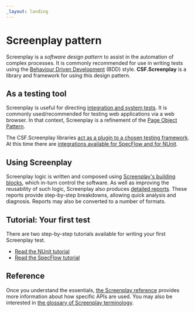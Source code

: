 ```yaml
---
_layout: landing
---
```


# Screenplay pattern

Screenplay is a *software design pattern* to assist in the automation of complex processes.
It is commonly recommended for use in writing tests using the [Behaviour Driven Development] (BDD) style.
**CSF.Screenplay** is a library and framework for using this design pattern.

[Behaviour Driven Development]: https://en.wikipedia.org/wiki/Behavior-driven_development

## As a testing tool

Screenplay is useful for directing [integration and system tests].
It is commonly used/recommended for testing web applications via a web browser.
In that context, Screenplay is a refinement of the [Page Object Pattern].

The CSF.Screenplay libraries [act as a plugin to a chosen testing framework].
At this time there are [integrations available for SpecFlow and for NUnit].

[integration and system tests]: docs/SuitabilityAsATestingTool.md
[Page Object Pattern]: https://martinfowler.com/bliki/PageObject.html
[act as a plugin to a chosen testing framework]: docs/ScreenplayInTheTestingStack.md
[integrations available for SpecFlow and for NUnit]: docs/TestFrameworkIntegrations.md

## Using Screenplay

Screenplay logic is written and composed using [Screenplay's building blocks], which in-turn control the software.
As well as improving the reusability of such logic, Screenplay also produces [detailed reports].
These reports provide step-by-step breakdowns, allowing quick analysis and diagnosis.
Reports may also be converted to a number of formats.

[Screenplay's building blocks]: docs/MakeupOfAScreenplay.md
[detailed reports]: docs/GettingReports.md

## Tutorial: Your first test

There are two step-by-step tutorials available for writing your first Screenplay test.

* [Read the NUnit tutorial]
* [Read the SpecFlow tutorial]

[Read the NUnit tutorial]: docs/nUnitTutorial/index.md
[Read the SpecFlow tutorial]: docs/specFlowTutorial/index.md

## Reference

Once you understand the essentials, [the Screenplay reference] provides more information about how specific APIs are used.
You may also be interested in [the glossary of Screenplay terminology].

[the Screenplay reference]: docs/screenplayReference/index.md
[the glossary of Screenplay terminology]: glossary/index.md
